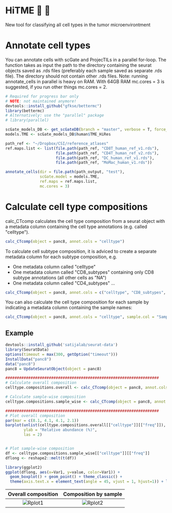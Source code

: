 # HiTME :dart: :facepunch:

New tool for classifying all cell types in the tumor microenvirontment

# Annotate cell types
You can annotate cells with scGate and ProjecTILs in a parallel for-loop.
The function takes as input the path to the directory containing the seurat objects saved as .rds files (preferably each sample saved as separate .rds file). The directory should not contain other .rds files.
Note: running annotate_cells in parallel is heavy on RAM. With 64GB RAM mc.cores = 3 is suggested, if you run other things mc.cores = 2.
```r
# Required for progress bar only
# NOTE: not maintained anymore!
devtools::install_github("gfkse/bettermc")
library(bettermc)
# Alternatively: use the "parallel" package
# library(parallel)

scGate_models_DB <- get_scGateDB(branch = "master", verbose = T, force_update = TRUE)
models.TME <- scGate_models_DB$human$TME_HiRes

path_ref <- "~/Dropbox/CSI/reference_atlases"
ref.maps.list <- list(file.path(path_ref, "CD8T_human_ref_v1.rds"),
                      file.path(path_ref, "CD4T_human_ref_v2.rds"),
                      file.path(path_ref, "DC_human_ref_v1.rds"),
                      file.path(path_ref, "MoMac_human_v1.rds"))

annotate_cells(dir = file.path(path_output, "test"),
               scGate.model = models.TME,
               ref.maps = ref.maps.list,
               mc.cores = 3)
```


# Calculate cell type compositions
calc_CTcomp calculates the cell type composition from a seurat object with a metadata column containing the cell type annotations (e.g. called "celltype").
```r
calc_CTcomp(object = panc8, annot.cols = "celltype")
```

To calculate cell subtype composition, it is adviced to create a separate metadata column for each subtype composition, e.g.
- One metadata column called "celltype"
- One metadata column called "CD8_subtypes" containing only CD8 subtype annotations (all other cells as "NA")
- One metadata column called "CD4_subtypes" ...
```r
calc_CTcomp(object = panc8, annot.cols = c("celltype", "CD8_subtypes", "CD4_subtypes"))
```

You can also calculate the cell type composition for each sample by indicating a metadata column containing the sample names:
```r
calc_CTcomp(object = panc8, annot.cols = "celltype", sample.col = "Sample")
```

## Example
```r
devtools::install_github('satijalab/seurat-data')
library(SeuratData)
options(timeout = max(300, getOption("timeout")))
InstallData("panc8")
data("panc8")
panc8 = UpdateSeuratObject(object = panc8)

###################################################################
# Calculate overall composition
celltype.compositions.overall <- calc_CTcomp(object = panc8, annot.cols = "celltype")

# Calculate sample-wise composition
celltype.compositions.sample_wise <- calc_CTcomp(object = panc8, annot.cols = "celltype", sample.col = "orig.ident")

###################################################################
# Plot overall composition
par(mar = c(8.1, 4.1, 4.1, 2.1)) 
barplot(unlist(celltype.compositions.overall[["celltype"]][["freq"]]),
        ylab = "Relative abundance (%)",
        las = 2)


# Plot sample-wise composition
df <- celltype.compositions.sample_wise[["celltype"]][["freq"]]
dflong <- reshape2::melt(t(df))

library(ggplot2)
ggplot(dflong, aes(x=Var1, y=value, color=Var1)) +
  geom_boxplot() + geom_point() + theme_classic() +
  theme(axis.text.x = element_text(angle = 45, vjust = 1, hjust=1)) + labs(x = "", y = "Relative abundance (%)") + NoLegend()
```

|Overall composition|Composition by sample|
|:-:|:-:|
|![Rplot1](https://github.com/carmonalab/HiTME/assets/67605347/43c81cfc-e4a2-42eb-8b8f-bf70da52a271)|![Rplot2](https://github.com/carmonalab/HiTME/assets/67605347/d876846d-b7c9-4ff4-af5c-a4bfefcbc29f)|

